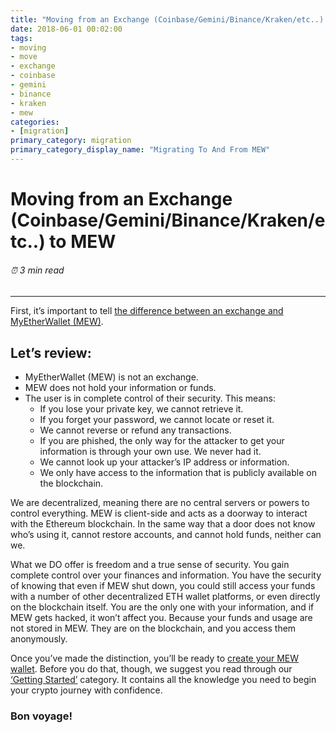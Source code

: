 ```yaml
---
title: "Moving from an Exchange (Coinbase/Gemini/Binance/Kraken/etc..) to MEW"
date: 2018-06-01 00:02:00
tags:
- moving
- move
- exchange
- coinbase
- gemini
- binance
- kraken
- mew
categories:
- [migration]
primary_category: migration
primary_category_display_name: "Migrating To And From MEW"
---
```


# __Moving from an Exchange (Coinbase/Gemini/Binance/Kraken/etc..) to MEW__
###### ⏰ 3 min read
***

First, it’s important to tell [the difference between an exchange and MyEtherWallet (MEW)](). 

## __Let’s review:__

* MyEtherWallet (MEW) is not an exchange.
* MEW does not hold your information or funds. 
* The user is in complete control of their security. This means:
    * If you lose your private key, we cannot retrieve it. 
    * If you forget your password, we cannot locate or reset it.
    * We cannot reverse or refund any transactions. 
    * If you are phished, the only way for the attacker to get your information is through your own use. We never had it.
    * We cannot look up your attacker’s IP address or information.
    * We only have access to the information that is publicly available on the blockchain.

We are decentralized, meaning there are no central servers or powers to control everything. MEW is client-side and acts as a doorway to interact with the Ethereum blockchain. In the same way that a door does not know who’s using it, cannot restore accounts, and cannot hold funds, neither can we.

What we DO offer is freedom and a true sense of security. You gain complete control over your finances and information. You have the security of knowing that even if MEW shut down, you could still access your funds with a number of other decentralized ETH wallet platforms, or even directly on the blockchain itself. You are the only one with your information, and if MEW gets hacked, it won’t affect you. Because your funds and usage are not stored in MEW. They are on the blockchain, and you access them anonymously. 

Once you’ve made the distinction, you’ll be ready to [create your MEW wallet](). Before you do that, though, we suggest you read through our [‘Getting Started’]() category. It contains all the knowledge you need to begin your crypto journey with confidence. 

### Bon voyage!
